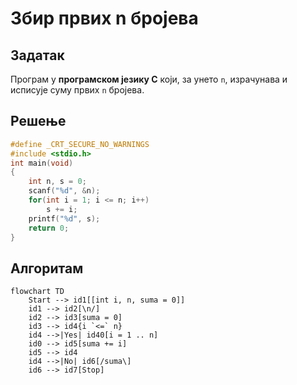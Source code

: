 # Збир првих n бројева

## Задатак

Програм у **програмском језику C** који, за унето `n`, израчунава и исписује суму првих `n` бројева.

## Решење

```c
#define _CRT_SECURE_NO_WARNINGS
#include <stdio.h>
int main(void)
{	
	int n, s = 0;
	scanf("%d", &n);
	for(int i = 1; i <= n; i++)
		s += i;
	printf("%d", s);
    return 0;
}
```

## Алгоритам

```mermaid
flowchart TD
    Start --> id1[[int i, n, suma = 0]]
    id1 --> id2[\n/]
    id2 --> id3[suma = 0]
    id3 --> id4{i `<=` n}
    id4 -->|Yes| id40[i = 1 .. n]
    id0 --> id5[suma += i]
    id5 --> id4
    id4 -->|No| id6[/suma\]
    id6 --> id7[Stop]
```
